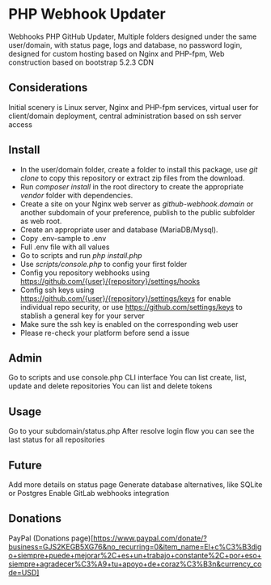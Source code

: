 # PHP Webhook Updater

Webhooks PHP GitHub Updater,
Multiple folders designed under the same user/domain,
with status page, logs and database, no password login,
designed for custom hosting based on Nginx and PHP-fpm,
Web construction based on bootstrap 5.2.3 CDN

## Considerations

Initial scenery is Linux server, Nginx and PHP-fpm services, virtual user for client/domain deployment, central administration based on ssh server access

## Install

- In the user/domain folder, create a folder to install this package,
use *git clone* to copy this repository or extract zip files from the download.
- Run *composer install* in the root directory to create the appropriate *vendor* folder with dependencies.
- Create a site on your Nginx web server as *github-webhook.domain*
or another subdomain of your preference,
publish to the public subfolder as web root.
- Create an appropriate user and database (MariaDB/Mysql).
- Copy .env-sample to .env
- Full .env file with all values
- Go to scripts and run *php install.php*
- Use *scripts/console.php* to config your first folder
- Config you repository webhooks using https://github.com/{user}/{repository}/settings/hooks
- Config ssh keys using https://github.com/{user}/{repository}/settings/keys for enable individual repo security, or use https://github.com/settings/keys to stablish a general key for your server
- Make sure the ssh key is enabled on the corresponding web user
- Please re-check your platform before send a issue

## Admin

Go to scripts and use console.php CLI interface
You can list create, list, update and delete repositories
You can list and delete tokens

## Usage

Go to your subdomain/status.php
After resolve login flow you can see the last status for all repositories

## Future

Add more details on status page
Generate database alternatives, like SQLite or Postgres
Enable GitLab webhooks integration

## Donations

PayPal (Donations page)[https://www.paypal.com/donate/?business=GJS2KEGB5XG76&no_recurring=0&item_name=El+c%C3%B3digo+siempre+puede+mejorar%2C+es+un+trabajo+constante%2C+por+eso+siempre+agradecer%C3%A9+tu+apoyo+de+coraz%C3%B3n&currency_code=USD]
